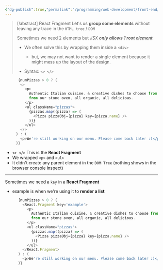 ```yaml
---
{"dg-publish":true,"permalink":"/programming/web-development/front-end/react-js/001-react-fundamentals/003-jsx/007-react-fragment/","tags":["programming","ReactJS","javascript","reactfragment","jsx"],"created":"2025-01-15T17:36:53.774+08:00"}
---
```


> [!abstract] React Fragment
> Let's us __group some elements__ without leaving any trace in the `HTML tree` / `DOM`
> 
> Sometimes we need 2 elements but _JSX_ ___only allows 1 root element___
> - We often solve this by wrapping them inside a `<div>`
> 	- but, we may not want to render a single element because it might mess up the layout of the design.
> 
> - Syntax: `<> </>`

 ```js
       {numPizzas > 0 ? (
        <>
          <p>
            Authentic Italian cuisine. & creative dishes to choose from. All
            from our stone oven, all organic, all delicious.
          </p>
          <ul className="pizzas">
            {pizzas.map((pizza) => (
              <Pizza pizzaObj={pizza} key={pizza.name} />
            ))}
          </ul>
        </>
      ) : (
        <p>We're still working on our menu. Please come back later :)</p>
      )}
```
- `<> </>` This is the __React Fragment__
- We wrapped `<p>` and `<ul>`
- It didn't create any parent element in the `DOM Tree` (nothing shows in the browser console inspect)

---
Sometimes we need a `key` in a __React Fragment__
- example is when we're using it to __render a list__

```js
      {numPizzas > 0 ? (
        <React.Fragment key='example'>
          <p>
            Authentic Italian cuisine. & creative dishes to choose from. All
            from our stone oven, all organic, all delicious.
          </p>
          <ul className="pizzas">
            {pizzas.map((pizza) => (
              <Pizza pizzaObj={pizza} key={pizza.name} />
            ))}
          </ul>
        </React.Fragment>
      ) : (
        <p>We're still working on our menu. Please come back later :)</p>
      )}
```
